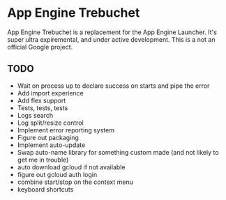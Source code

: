 # App Engine Trebuchet
App Engine Trebuchet is a replacement for the App Engine Launcher.  It's super ultra expiremental, and under active development.  This is a not an official Google project.

## TODO
- Wait on process up to declare success on starts and pipe the error
- Add import experience
- Add flex support
- Tests, tests, tests
- Logs search
- Log split/resize control
- Implement error reporting system 
- Figure out packaging
- Implement auto-update
- Swap auto-name library for something custom made (and not likely to get me in trouble)
- auto download gcloud if not available
- figure out gcloud auth login
- combine start/stop on the context menu
- keyboard shortcuts